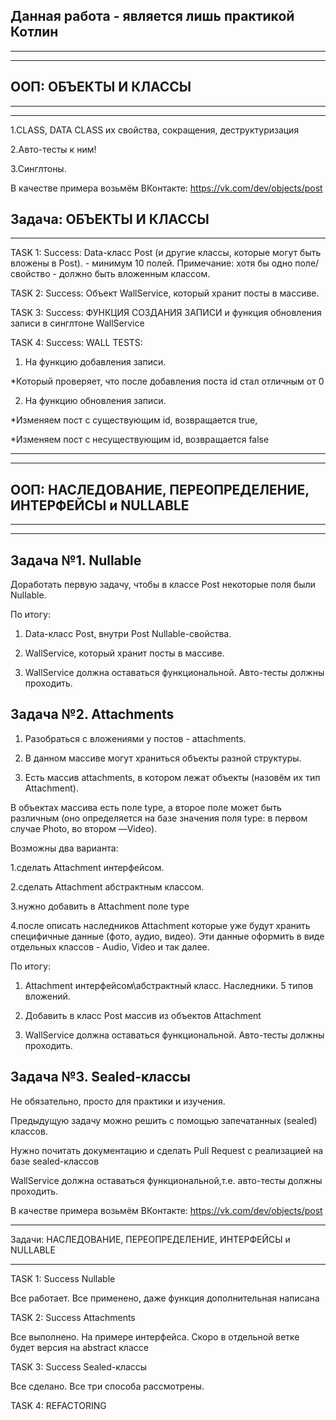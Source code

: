 Данная работа - является лишь практикой Котлин
--
_____________________________________
_____________________________________

ООП: ОБЪЕКТЫ И КЛАССЫ
--
_____________________________________
_____________________________________

1.CLASS, DATA CLASS их свойства, сокращения, деструктуризация

2.Aвто-тесты к ним!

3.Синглтоны.

В качестве примера возьмём ВКонтакте: https://vk.com/dev/objects/post

Задача: ОБЪЕКТЫ И КЛАССЫ
--
_______________________________________________________________________________
TASK 1: Success: Data-класс Post (и другие классы, которые могут быть вложены в Post). - минимум 10 полей.
Примечание: хотя бы одно поле/свойство - должно быть вложенным классом.

TASK 2: Success: Объект WallService, который хранит посты в массиве.

TASK 3: Success: ФУНКЦИЯ СОЗДАНИЯ ЗАПИСИ и функция обновления записи в синглтоне WallService

TASK 4: Success:  WALL TESTS:

1. На функцию добавления записи.

*Который проверяет, что после добавления поста id стал отличным от 0

2. На функцию обновления записи.

*Изменяем пост с существующим id, возвращается true,

*Изменяем пост с несуществующим id, возвращается false
_____________________________________
_____________________________________

ООП: НАСЛЕДОВАНИЕ, ПЕРЕОПРЕДЕЛЕНИЕ, ИНТЕРФЕЙСЫ и NULLABLE
--
_____________________________________
_____________________________________

Задача №1. Nullable
--
Доработать первую задачу, чтобы в классе Post некоторые поля были Nullable.

По итогу:

1. Data-класс Post, внутри Post Nullable-свойства.


2. WallService, который хранит посты в массиве.


3. WallService должна оставаться функциональной. Авто-тесты должны проходить.

Задача №2. Attachments
--

1. Разобраться с вложениями у постов - attachments.


2. В данном массиве могут храниться объекты разной структуры.


3. Есть массив attachments, в котором лежат объекты (назовём их тип Attachment).

В объектах массива есть поле type, а второе поле может быть различным (оно определяется на базе значения поля type: в
первом случае Photo, во втором —Video).

Возможны два варианта:

1.сделать Attachment интерфейсом.

2.сделать Attachment абстрактным классом.

3.нужно добавить в Attachment поле type

4.после описать наследников Attachment которые уже будут хранить специфичные данные (фото, аудио, видео).
Эти данные оформить в виде отдельных классов - Audio, Video и так далее.

По итогу:

1. Attachment интерфейсом\абстрактный класс. Наследники. 5 типов вложений.


2. Добавить в класс Post массив из объектов Attachment


3. WallService должна оставаться функциональной. Авто-тесты должны проходить.

Задача №3. Sealed-классы
--

Не обязательно, просто для практики и изучения.

Предыдущую задачу можно решить с помощью запечатанных (sealed) классов.

Нужно почитать документацию и сделать Pull Request с реализацией на базе sealed-классов

WallService должна оставаться функциональной,т.е. авто-тесты должны проходить.

В качестве примера возьмём ВКонтакте: https://vk.com/dev/objects/post
_______________________________________________________________________________
Задачи: НАСЛЕДОВАНИЕ, ПЕРЕОПРЕДЕЛЕНИЕ, ИНТЕРФЕЙСЫ и NULLABLE
_______________________________________________________________________________
TASK 1: Success Nullable

Все работает. Все применено, даже функция дополнительная написана

TASK 2: Success Attachments

Все выполнено. На примере интерфейса. Скоро в отдельной ветке будет версия на abstract классе

TASK 3: Success Sealed-классы

Все сделано. Все три способа рассмотрены. 

TASK 4: REFACTORING
